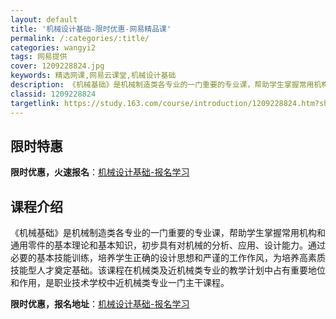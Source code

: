 ```yaml
---
layout: default
title: '机械设计基础-限时优惠-网易精品课'
permalink: /:categories/:title/
categories: wangyi2
tags: 网易提供
cover: 1209228824.jpg
keywords: 精选网课,网易云课堂,机械设计基础
description: 《机械基础》是机械制造类各专业的一门重要的专业课，帮助学生掌握常用机构和通用零件的基本理论和基本知识，初步具有对机械的分
classid: 1209228824
targetlink: https://study.163.com/course/introduction/1209228824.htm?share=1&shareId=1025206652&utm_campaign=share&utm_medium=iphoneShare&utm_source=&utm_u=1025206652
---
```


## 限时特惠

**限时优惠，火速报名**：[机械设计基础-报名学习](https://study.163.com/course/introduction/1209228824.htm?share=1&shareId=1025206652&utm_campaign=share&utm_medium=iphoneShare&utm_source=&utm_u=1025206652)

## 课程介绍

《机械基础》是机械制造类各专业的一门重要的专业课，帮助学生掌握常用机构和通用零件的基本理论和基本知识，初步具有对机械的分析、应用、设计能力。通过必要的基本技能训练，培养学生正确的设计思想和严谨的工作作风，为培养高素质技能型人才奠定基础。该课程在机械类及近机械类专业的教学计划中占有重要地位和作用，是职业技术学校中近机械类专业一门主干课程。

**限时优惠，报名地址**：[机械设计基础-报名学习](https://study.163.com/course/introduction/1209228824.htm?share=1&shareId=1025206652&utm_campaign=share&utm_medium=iphoneShare&utm_source=&utm_u=1025206652)

